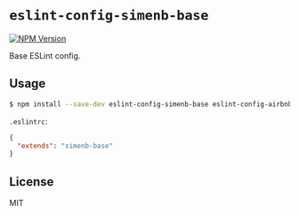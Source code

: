 # `eslint-config-simenb-base`

[![NPM Version][npm-image]][npm-url]

Base ESLint config.

## Usage

```sh
$ npm install --save-dev eslint-config-simenb-base eslint-config-airbnb-base eslint-plugin-import
```

`.eslintrc`:

```json
{
  "extends": "simenb-base"
}
```

## License

MIT


[npm-url]: https://npmjs.org/package/eslint-config-simenb-base
[npm-image]: https://img.shields.io/npm/v/eslint-config-simenb-base.svg
